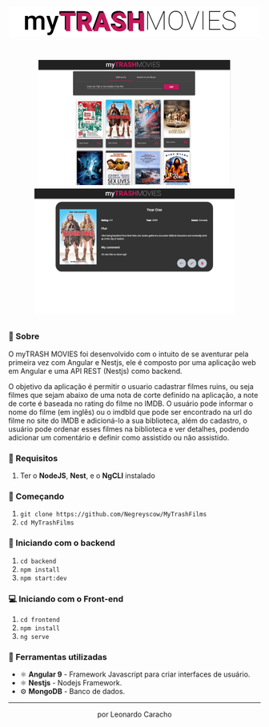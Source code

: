 <h1 align="center" background-color="black">
  <img height="60" src='./frontend/src/assets/logo-2.png'>
</h1>

<h1 align="center">
  <p align="center">
    <img height="250" src='./img/desktop-1.PNG'>
    <img height="250" src="./img/desktop-2.PNG">
  </p>
    
</h1>

### 📜 Sobre
O myTRASH MOVIES foi desenvolvido com o intuito de se aventurar pela primeira vez com Angular e Nestjs, ele é composto por uma aplicação web em Angular e uma API REST (Nestjs) como backend. 

O objetivo da aplicação é permitir o usuario cadastrar filmes ruins, ou seja filmes que sejam abaixo de uma nota de corte definido na aplicação, a note de corte é baseada no rating do filme no IMDB. O usuário pode informar o nome do filme (em inglês) ou o imdbId que pode ser encontrado na url do filme no site do IMDB e adicioná-lo a sua biblioteca, além do cadastro, o usuário pode ordenar esses filmes na biblioteca e ver detalhes, podendo adicionar um comentário e definir como assistido ou não assistido. 

### 🔽 Requisitos
1. Ter o **NodeJS**, **Nest**, e o **NgCLI** instalado

### :rocket: Começando
1. ``git clone https://github.com/Negreyscow/MyTrashFilms``
2. ``cd MyTrashFilms``

### :rocket: Iniciando com o backend
1. ``cd backend``
2.  ``npm install``
3. ``npm start:dev``

### 💻 Iniciando com o Front-end 
1. ``cd frontend``
2.  ``npm install``
3. ``ng serve``

### 🧰  Ferramentas utilizadas
- ⚛️ **Angular 9** - Framework Javascript para criar interfaces de usuário.
- ⚛️ **Nestjs** - Nodejs Framework.
- ⚙️ **MongoDB** - Banco de dados.

<hr>
<p align="center"> por Leonardo Caracho </p>
